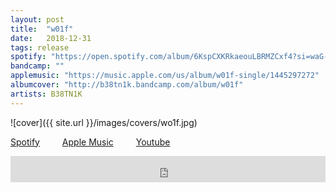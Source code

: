 ```yaml
---
layout: post
title:  "w01f"
date:   2018-12-31
tags: release
spotify: "https://open.spotify.com/album/6KspCXKRkaeouLBRMZCxf4?si=waG-9TyMR6iAe513CmW-qA"
bandcamp: ""
applemusic: "https://music.apple.com/us/album/w01f-single/1445297272"
albumcover: "http://b38tn1k.bandcamp.com/album/w01f"
artists: B38TN1K
---
```

![cover]({{ site.url }}/images/covers/wo1f.jpg)

<a href="https://open.spotify.com/album/6KspCXKRkaeouLBRMZCxf4?si=waG-9TyMR6iAe513CmW-qA"> Spotify</a>
&emsp;&emsp;
<a href="https://music.apple.com/us/album/w01f-single/1445297272"> Apple Music</a>
&emsp;&emsp;
<a href="https://www.youtube.com/playlist?list=PLZttbibA79ouPyFU8alanJ92uT-CLZE1w"> Youtube</a>
<iframe style="border: 0; width: 100%; height: 42px;" src="https://bandcamp.com/EmbeddedPlayer/album=153030032/size=small/bgcol=ffffff/linkcol=0687f5/transparent=true/" seamless><a href="http://b38tn1k.bandcamp.com/album/w01f">w01f by B38TN1K</a></iframe>

